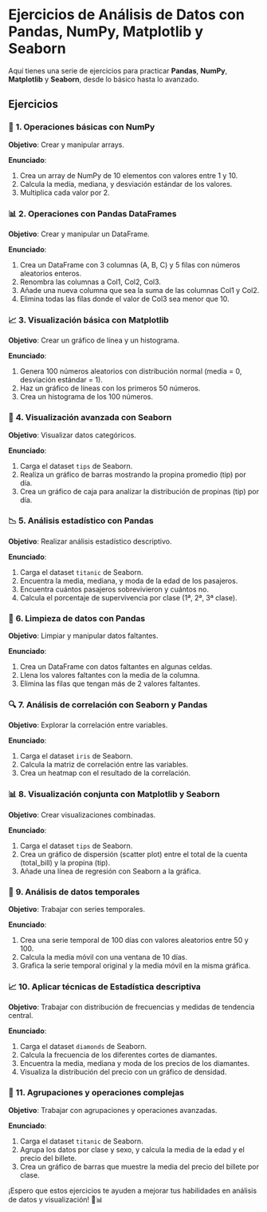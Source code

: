 # Ejercicios de Análisis de Datos con Pandas, NumPy, Matplotlib y Seaborn

Aquí tienes una serie de ejercicios para practicar **Pandas**, **NumPy**, **Matplotlib** y **Seaborn**, desde lo básico hasta lo avanzado.

## Ejercicios

### 🧮 **1. Operaciones básicas con NumPy**

**Objetivo**: Crear y manipular arrays.

**Enunciado**:
1. Crea un array de NumPy de 10 elementos con valores entre 1 y 10.
2. Calcula la media, mediana, y desviación estándar de los valores.
3. Multiplica cada valor por 2.

### 📊 **2. Operaciones con Pandas DataFrames**

**Objetivo**: Crear y manipular un DataFrame.

**Enunciado**:
1. Crea un DataFrame con 3 columnas (A, B, C) y 5 filas con números aleatorios enteros.
2. Renombra las columnas a Col1, Col2, Col3.
3. Añade una nueva columna que sea la suma de las columnas Col1 y Col2.
4. Elimina todas las filas donde el valor de Col3 sea menor que 10.

### 📈 **3. Visualización básica con Matplotlib**

**Objetivo**: Crear un gráfico de línea y un histograma.

**Enunciado**:
1. Genera 100 números aleatorios con distribución normal (media = 0, desviación estándar = 1).
2. Haz un gráfico de líneas con los primeros 50 números.
3. Crea un histograma de los 100 números.

### 🌈 **4. Visualización avanzada con Seaborn**

**Objetivo**: Visualizar datos categóricos.

**Enunciado**:
1. Carga el dataset `tips` de Seaborn.
2. Realiza un gráfico de barras mostrando la propina promedio (tip) por día.
3. Crea un gráfico de caja para analizar la distribución de propinas (tip) por día.

### 📉 **5. Análisis estadístico con Pandas**

**Objetivo**: Realizar análisis estadístico descriptivo.

**Enunciado**:
1. Carga el dataset `titanic` de Seaborn.
2. Encuentra la media, mediana, y moda de la edad de los pasajeros.
3. Encuentra cuántos pasajeros sobrevivieron y cuántos no.
4. Calcula el porcentaje de supervivencia por clase (1ª, 2ª, 3ª clase).

### 🧹 **6. Limpieza de datos con Pandas**

**Objetivo**: Limpiar y manipular datos faltantes.

**Enunciado**:
1. Crea un DataFrame con datos faltantes en algunas celdas.
2. Llena los valores faltantes con la media de la columna.
3. Elimina las filas que tengan más de 2 valores faltantes.


### 🔍 **7. Análisis de correlación con Seaborn y Pandas**

**Objetivo**: Explorar la correlación entre variables.

**Enunciado**:
1. Carga el dataset `iris` de Seaborn.
2. Calcula la matriz de correlación entre las variables.
3. Crea un heatmap con el resultado de la correlación.

### 📊 **8. Visualización conjunta con Matplotlib y Seaborn**

**Objetivo**: Crear visualizaciones combinadas.

**Enunciado**:
1. Carga el dataset `tips` de Seaborn.
2. Crea un gráfico de dispersión (scatter plot) entre el total de la cuenta (total_bill) y la propina (tip).
3. Añade una línea de regresión con Seaborn a la gráfica.


### 📅 **9. Análisis de datos temporales**

**Objetivo**: Trabajar con series temporales.

**Enunciado**:
1. Crea una serie temporal de 100 días con valores aleatorios entre 50 y 100.
2. Calcula la media móvil con una ventana de 10 días.
3. Grafica la serie temporal original y la media móvil en la misma gráfica.


### 📈 **10. Aplicar técnicas de Estadística descriptiva**

**Objetivo**: Trabajar con distribución de frecuencias y medidas de tendencia central.

**Enunciado**:
1. Carga el dataset `diamonds` de Seaborn.
2. Calcula la frecuencia de los diferentes cortes de diamantes.
3. Encuentra la media, mediana y moda de los precios de los diamantes.
4. Visualiza la distribución del precio con un gráfico de densidad.

### 🧩 **11. Agrupaciones y operaciones complejas**

**Objetivo**: Trabajar con agrupaciones y operaciones avanzadas.

**Enunciado**:
1. Carga el dataset `titanic` de Seaborn.
2. Agrupa los datos por clase y sexo, y calcula la media de la edad y el precio del billete.
3. Crea un gráfico de barras que muestre la media del precio del billete por clase.

¡Espero que estos ejercicios te ayuden a mejorar tus habilidades en análisis de datos y visualización! 🚀📊
